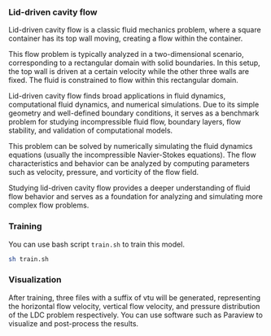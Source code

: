 ### Lid-driven cavity flow

Lid-driven cavity flow is a classic fluid mechanics problem, where a square container has its top wall moving, creating a flow within the container.

This flow problem is typically analyzed in a two-dimensional scenario, corresponding to a rectangular domain with solid boundaries. In this setup, the top wall is driven at a certain velocity while the other three walls are fixed. The fluid is constrained to flow within this rectangular domain.

Lid-driven cavity flow finds broad applications in fluid dynamics, computational fluid dynamics, and numerical simulations. Due to its simple geometry and well-defined boundary conditions, it serves as a benchmark problem for studying incompressible fluid flow, boundary layers, flow stability, and validation of computational models.

This problem can be solved by numerically simulating the fluid dynamics equations (usually the incompressible Navier-Stokes equations). The flow characteristics and behavior can be analyzed by computing parameters such as velocity, pressure, and vorticity of the flow field.

Studying lid-driven cavity flow provides a deeper understanding of fluid flow behavior and serves as a foundation for analyzing and simulating more complex flow problems.

### Training

You can use bash script `train.sh` to train this model.

```bash
sh train.sh
```

### Visualization

After training, three files with a suffix of vtu will be generated, representing the horizontal flow velocity, vertical flow velocity, and pressure distribution of the LDC problem respectively. You can use software such as Paraview to visualize and post-process the results.
